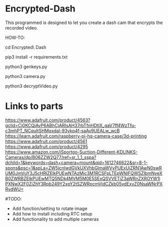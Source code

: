 # Encrypted-Dash
This programmed is designed to let you create a dash cam that encrypts the recorded video.

HOW-TO:

cd Encrypted\ Dash

pip3 install -r requirements.txt

python3 genkeys.py

python3 camera.py

python3 decryptVideo.py

# Links to parts
https://www.adafruit.com/product/4563?gclid=Cj0KCQiAvP6ABhCjARIsAH37rbTfnHDtiX_gaV7ff4WzTfu-c3mhPT_NCqultSHMqxdal-93ykp4f-saAv9UEALw_wcB
https://learn.adafruit.com/raspberry-pi-hq-camera-case/3d-printing
https://www.adafruit.com/product/4561
https://www.adafruit.com/product/4295
https://www.amazon.com/iSportgo-Suction-Different-KDLINKS-Cameras/dp/B06ZZW2Q77/ref=sr_1_1_sspa?dchild=1&keywords=dash+camera+mount&qid=1612746622&sr=8-1-spons&psc=1&spLa=ZW5jcnlwdGVkUXVhbGlmaWVyPUExUjZRN1AwN0swRUM0JmVuY3J5cHRlZElkPUEwNTAzMjc3M1RCSFpLTEpWNlFQWSZlbmNyeXB0ZWRBZElkPUEwMTQ5NDk4MVM5M0E5SExQSVVETiZ3aWRnZXROYW1lPXNwX2F0ZiZhY3Rpb249Y2xpY2tSZWRpcmVjdCZkb05vdExvZ0NsaWNrPXRydWU=

#TODO:

- Add function/setting to rotate image
- Add how to install including RTC setup
- Add functionality to add multiple cameras


